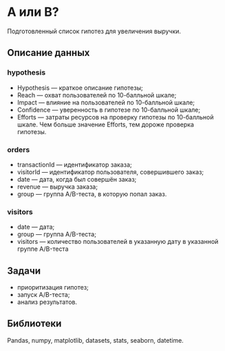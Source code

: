 # A или B?
Подготовленный список гипотез для увеличения выручки.
## Описание данных
### hypothesis
* Hypothesis — краткое описание гипотезы;
* Reach — охват пользователей по 10-балльной шкале;
* Impact — влияние на пользователей по 10-балльной шкале;
* Confidence — уверенность в гипотезе по 10-балльной шкале;
* Efforts — затраты ресурсов на проверку гипотезы по 10-балльной шкале. Чем больше значение Efforts, тем дороже проверка гипотезы.
### orders
* transactionId — идентификатор заказа;
* visitorId — идентификатор пользователя, совершившего заказ;
* date — дата, когда был совершён заказ;
* revenue — выручка заказа;
* group — группа A/B-теста, в которую попал заказ.
### visitors
* date — дата;
* group — группа A/B-теста;
* visitors — количество пользователей в указанную дату в указанной группе A/B-теста
## Задачи
* приоритизация гипотез;
* запуск A/B-теста;
* анализ результатов.
## Библиотеки
Pandas, numpy, matplotlib, datasets, stats, seaborn, datetime.

